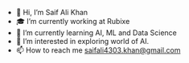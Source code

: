 - 👋 Hi, I’m Saif Ali Khan
- 🎓 I’m currently working at Rubixe
- 🌱 I’m currently learning AI, ML and Data Science
- 👀 I’m interested in exploring world of AI.
- 📫 How to reach me saifali4303.khan@gmail.com


